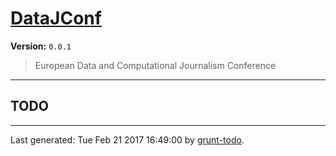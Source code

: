 # [DataJConf]( https://github.com/martinjc/datajconf.git.git#readme )

**Version:** `0.0.1`

> European Data and Computational Journalism Conference

* * *

## TODO


* * *

Last generated: Tue Feb 21 2017 16:49:00 by [grunt-todo](https://github.com/leny/grunt-todo).
